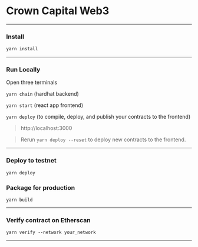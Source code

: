 # Crown Capital Web3

---

### Install

```bash
yarn install
```

---

### Run Locally

Open three terminals 

`yarn chain` (hardhat backend)

`yarn start` (react app frontend)

`yarn deploy` (to compile, deploy, and publish your contracts to the frontend)

> http://localhost:3000

> Rerun `yarn deploy --reset` to deploy new contracts to the frontend.


---

### Deploy to testnet

`yarn deploy`


### Package for production

`yarn build`

---
### Verify contract on Etherscan

`yarn verify --network your_network`

---
